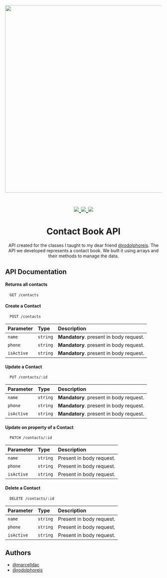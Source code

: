 <h1 align="center">
  <a href='#'><img src="https://raw.githubusercontent.com/catppuccin/catppuccin/main/assets/palette/macchiato.png" width="600px"/></a>
  <br>
  <br>
  <div>
    <a href="https://github.com/marcelldac/contact-book-api-aula/issues">
      <img src="https://img.shields.io/github/issues/marcelldac/contact-book-api-aula?color=fab387&labelColor=303446&style=for-the-badge">
    </a>
    <a href="https://github.com/marcelldac/contact-book-api-aula/stargazers">
      <img src="https://img.shields.io/github/stars/marcelldac/contact-book-api-aula?color=ca9ee6&labelColor=303446&style=for-the-badge">
    </a>
    <a href="https://github.com/marcelldac/contact-book-api-aula">
      <img src="https://img.shields.io/github/repo-size/marcelldac/contact-book-api-aula?color=ea999c&labelColor=303446&style=for-the-badge">
    </a>
  </div>
</h1>

<div align='center'>
  
# Contact Book API

API created for the classes I taught to my dear friend [@rodolphoreis](https://www.github.com/rodolphoreis). The API we developed represents a contact book. We built it using arrays and their methods to manage the data.

</div>

## API Documentation


#### Returns all contacts

```http
  GET /contacts
```

#### Create a Contact

```http
  POST /contacts
```

| Parameter   | Type       | Description                                   |
| :---------- | :--------- | :------------------------------------------ |
| `name`      | `string` | **Mandatory**. present in body request.|
| `phone`      | `string` | **Mandatory**. present in body request.|
| `isActive`      | `string` | **Mandatory**. present in body request.|

#### Update a Contact

```http
  PUT /contacts/:id
```

| Parameter   | Type       | Description                                   |
| :---------- | :--------- | :------------------------------------------ |
| `name`      | `string` | **Mandatory**. present in body request.|
| `phone`      | `string` | **Mandatory**. present in body request.|
| `isActive`      | `string` | **Mandatory**. present in body request.|

#### Update on property of a Contact

```http
  PATCH /contacts/:id
```

| Parameter   | Type       | Description                                   |
| :---------- | :--------- | :------------------------------------------ |
| `name`      | `string` | Present in body request.|
| `phone`      | `string` |Present in body request.|
| `isActive`      | `string` | Present in body request.|

#### Delete a Contact

```http
  DELETE /contacts/:id
```

| Parameter   | Type       | Description                                   |
| :---------- | :--------- | :------------------------------------------ |
| `name`      | `string` | Present in body request.|
| `phone`      | `string` |Present in body request.|
| `isActive`      | `string` | Present in body request.|

## Authors

- [@marcelldac](https://www.github.com/marcelldac)
- [@rodolphoreis](https://www.github.com/rodolphoreis)
